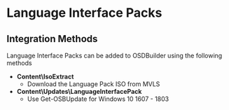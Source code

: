 # Language Interface Packs

## Integration Methods

Language Interface Packs can be added to OSDBuilder using the following methods

* **Content\IsoExtract**
  * Download the Language Pack ISO from MVLS
* **Content\Updates\LanguageInterfacePack**
  * Use Get-OSBUpdate for Windows 10 1607 - 1803

